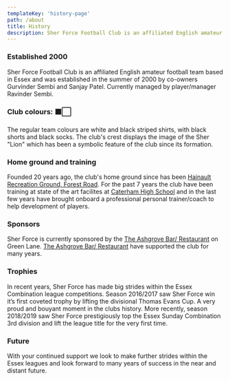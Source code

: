 ```yaml
---
templateKey: 'history-page'
path: /about
title: History
description: Sher Force Football Club is an affiliated English amateur football team based in Essex and was established in the summer of 2000 by co-owners Gurvinder Sembi and Sanjay Patel
---
```

### Established 2000
Sher Force Football Club is an affiliated English amateur football team based in Essex and was established in the summer of 2000 by co-owners Gurvinder Sembi and Sanjay Patel. Currently managed by player/manager Ravinder Sembi.

### Club colours: ⬛⬜
The regular team colours are white and black striped shirts, with black shorts and  black socks. The club's crest displays the image of the Sher "Lion" which has been a symbolic feature of the club since its formation.

### Home ground and training
Founded 20 years ago, the club's home ground since has been [Hainault Recreation Ground, Forest Road](https://www.google.co.uk/maps/place/Hainault+Recreation+Ground/@51.6013633,0.1028352,706m/data=!3m1!1e3!4m5!3m4!1s0x47d8a3f812445687:0xbaa0710efec16f91!8m2!3d51.5998872!4d0.1047771). For the past 7 years the club have been training at state of the art facilites at [Caterham High School](https://www.google.co.uk/maps/place/Caterham/@51.593455,0.0604309,471m/data=!3m1!1e3!4m5!3m4!1s0x0:0x7f63e392adb97bd5!8m2!3d51.5936371!4d0.062301) and in the last few years have brought onboard a professional personal trainer/coach to help development of players.

### Sponsors
Sher Force is currently sponsored by the [The Ashgrove Bar/ Restaurant](https://www.ashgroverestaurant.co.uk) on Green Lane. [The Ashgrove Bar/ Restaurant](https://www.ashgroverestaurant.co.uk) have supported the club for many years.

### Trophies
In recent years, Sher Force has made big strides within the Essex Combination league competitions. Season 2016/2017 saw Sher Force win it’s first coveted trophy by lifting the divisional Thomas Evans Cup. A very proud and bouyant moment in the clubs history. More recently, season 2018/2019 saw Sher Force prestigiously top the Essex Sunday Combination 3rd division and lift the league title for the very first time.

### Future
With your continued support we look to make further strides within the Essex leagues and look forward to many years of success in the near and distant future.

